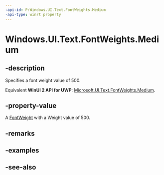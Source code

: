 ```yaml
---
-api-id: P:Windows.UI.Text.FontWeights.Medium
-api-type: winrt property
---
```


<!-- Property syntax
public Windows.UI.Text.FontWeight Medium { get; }
-->

# Windows.UI.Text.FontWeights.Medium

## -description

Specifies a font weight value of 500.

Equivalent **WinUI 2 API for UWP**: [Microsoft.UI.Text.FontWeights.Medium](/windows/winui/api/microsoft.ui.text.fontweights.medium).

## -property-value

A [FontWeight](fontweight.md) with a Weight value of 500.

## -remarks

## -examples

## -see-also
